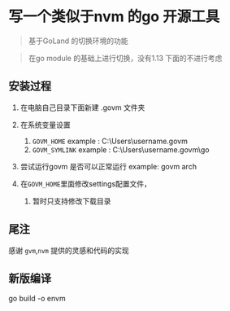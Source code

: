 # 写一个类似于nvm 的go 开源工具

> 基于GoLand 的切换环境的功能

> 在go module 的基础上进行切换，没有1.13 下面的不进行考虑

## 安装过程

1. 在电脑自己目录下面新建 .govm 文件夹
2. 在系统变量设置
    1. `GOVM_HOME`  example :  C:\Users\username\.govm
    2. `GOVM_SYMLINK` example : C:\Users\username\.govm\go

3. 尝试运行govm 是否可以正常运行 example: govm arch
4. 在`GOVM_HOME`里面修改settings配置文件，
    1. 暂时只支持修改下载目录

## 尾注

感谢 `gvm`,`nvm` 提供的灵感和代码的实现



## 新版编译
go build -o envm